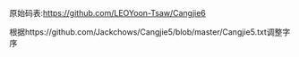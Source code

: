 原始码表:https://github.com/LEOYoon-Tsaw/Cangjie6

根据https://github.com/Jackchows/Cangjie5/blob/master/Cangjie5.txt调整字序